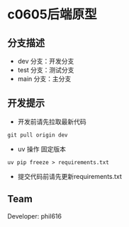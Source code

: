# c0605后端原型

## 分支描述

- dev 分支：开发分支
- test 分支：测试分支
- main 分支：主分支

## 开发提示

- 开发前请先拉取最新代码
```
git pull origin dev
```
- uv 操作 固定版本
```
uv pip freeze > requirements.txt
```
- 提交代码前请先更新requirements.txt

## Team

Developer: phil616